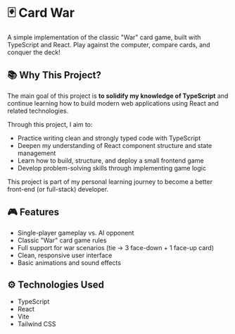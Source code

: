 # 🃏 Card War

A simple implementation of the classic "War" card game, built with TypeScript and React. Play against the computer, compare cards, and conquer the deck!

## 📚 Why This Project?

The main goal of this project is **to solidify my knowledge of TypeScript** and continue learning how to build modern web applications using React and related technologies.

Through this project, I aim to:

- Practice writing clean and strongly typed code with TypeScript
- Deepen my understanding of React component structure and state management
- Learn how to build, structure, and deploy a small frontend game
- Develop problem-solving skills through implementing game logic

This project is part of my personal learning journey to become a better front-end (or full-stack) developer.

## 🎮 Features

- Single-player gameplay vs. AI opponent
- Classic "War" card game rules
- Full support for war scenarios (tie → 3 face-down + 1 face-up card)
- Clean, responsive user interface
- Basic animations and sound effects

## ⚙️ Technologies Used

- TypeScript
- React
- Vite
- Tailwind CSS

<!-- ![Game Screenshot](./screenshot.png) < -->
